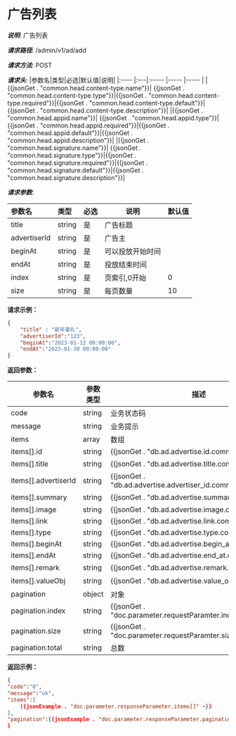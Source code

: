 # 广告列表
***说明***: 广告列表

***请求路径***: /admin/v1/ad/add

***请求方法***: POST
<!--db.ad  _ref="file:///./example/sql/ad.sql#ad"  -->
<!--common.head _ref="file:///./example/doc/common.md#doc.parameter"-->
***请求头***:
|参数名|类型|必选|默认值|说明|
|:----    |:---|:----- |-----   |-----   |
|{{jsonGet . "common.head.content-type.name"}}| {{jsonGet . "common.head.content-type.type"}}|{{jsonGet . "common.head.content-type.required"}}|{{jsonGet . "common.head.content-type.default"}}|{{jsonGet . "common.head.content-type.description"}}|
|{{jsonGet . "common.head.appid.name"}}| {{jsonGet . "common.head.appid.type"}}|{{jsonGet . "common.head.appid.required"}}|{{jsonGet . "common.head.appid.default"}}|{{jsonGet . "common.head.appid.description"}}|
|{{jsonGet . "common.head.signature.name"}}| {{jsonGet . "common.head.signature.type"}}|{{jsonGet . "common.head.signature.required"}}|{{jsonGet . "common.head.signature.default"}}|{{jsonGet . "common.head.signature.description"}}|


***请求参数***:
<!--doc.parameter.requestParamter _column="name,type,required,description,default"  position=body-->
|参数名|类型|必选|说明|默认值|
|:----    |:---|:----- |-----   |-----   |
|title| string|是|广告标题||
|advertiserId| string|是|广告主||
|beginAt| string|是|可以投放开始时间||
|endAt| string|是|投放结束时间||
|index| string|是|页索引,0开始|0|
|size| string|是|每页数量|10|


**请求示例：**
```json
{
    "title" : "新年豪礼",
    "advertiserId":"123",
    "beginAt":"2023-01-12 00:00:00",
    "endAt":"2023-01-30 00:00:00"
}
``` 
**返回参数：**
<!--doc.parameter.responseParameter position=body httpStatus="200" _column="name,type,description,example"-->
| 参数名                | 参数类型 | 描述             | 示例                      |
| --------------------- | -------- | ---------------- | ------------------------- |
|code                  | string   | 业务状态码         | -                         |
| message   | string   | 业务提示           | -                         |
| items               | array | 数组         | -                        |
| <!--map _value="db.ad.advertise.id"-->items[].id|string |{{jsonGet . "db.ad.advertise.id.comment"}}|0| 
| <!--map _value="db.ad.advertise.title"-->items[].title|string |{{jsonGet . "db.ad.advertise.title.comment"}}|新年好礼| 
| <!--map _value="db.ad.advertise.advertiser_id"-->items[].advertiserId|string |{{jsonGet . "db.ad.advertise.advertiser_id.comment"}}|123| 
| <!--map _value="db.ad.advertise.summary"-->items[].summary|string |{{jsonGet . "db.ad.advertise.summary.comment"}}|下单有豪礼| 
| <!--map _value="db.ad.advertise.image"-->items[].image|string |{{jsonGet . "db.ad.advertise.image.comment"}}|http://image.service.cn/new_year.jpg"| 
| <!--map _value="db.ad.advertise.link"-->items[].link|string |{{jsonGet . "db.ad.advertise.link.comment"}}|http://gift.servcice.cn/new_year_git| 
| <!--map _value="db.ad.advertise.type"-->items[].type|string |{{jsonGet . "db.ad.advertise.type.comment"}}|image| 
| <!--map _value="db.ad.advertise.beginAt"-->items[].beginAt|string |{{jsonGet . "db.ad.advertise.begin_at.comment"}}|2023-01-12 00:00:00| 
| <!--map _value="db.ad.advertise.endAt"-->items[].endAt|string |{{jsonGet . "db.ad.advertise.end_at.comment"}}|2023-01-30 00:00:00| 
| <!--map _value="db.ad.advertise.remark"-->items[].remark|string |{{jsonGet . "db.ad.advertise.remark.comment"}}|营养早餐广告| 
| <!--map _value="db.ad.advertise.valueObj"-->items[].valueObj|string |{{jsonGet . "db.ad.advertise.value_obj.comment"}}|值对象| 
| pagination|object |对象|| 
| <!--map _value="doc.parameter.requestParamter.index"-->pagination.index|string |{{jsonGet . "doc.parameter.requestParamter.index.description"}}|{{jsonGet . "doc.parameter.requestParamter.index.default"}}| 
| <!--map _value="doc.parameter.requestParamter.size"-->pagination.size|string |{{jsonGet . "doc.parameter.requestParamter.size.description"}}|{{jsonGet . "doc.parameter.requestParamter.size.default"}}| 
| pagination.total|string |总数|60| 


**返回示例：**
```json 
{
"code":"0",
"message":"ok",
"items":[
    {{jsonExample . "doc.parameter.responseParameter.items[]" -}}
],
"pagination":{{jsonExample . "doc.parameter.responseParameter.pagination" -}}
}
``` 